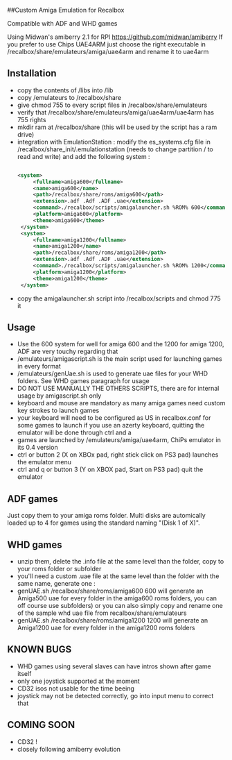 ##Custom Amiga Emulation for Recalbox

Compatible with ADF and WHD games

Using Midwan's amiberry 2.1 for RPI https://github.com/midwan/amiberry
If you prefer to use Chips UAE4ARM just choose the right executable in /recalbox/share/emulateurs/amiga/uae4arm and rename it to uae4arm

Installation
--------------
- copy the contents of /libs into /lib
- copy /emulateurs to /recalbox/share
- give chmod 755 to every script files in /recalbox/share/emulateurs
- verify that /recalbox/share/emulateurs/amiga/uae4arm/uae4arm has 755 rights
- mkdir ram at /recalbox/share (this will be used by the script has a ram drive)
- integration with EmulationStation : modify the es_systems.cfg file in /recalbox/share_init/.emulationstation (needs to change partition / to read and write) and add the following system :
   ```xml
   
   <system>
        <fullname>amiga600</fullname>
        <name>amiga600</name>
        <path>/recalbox/share/roms/amiga600</path>
        <extension>.adf .Adf .ADF .uae</extension>
		<command>./recalbox/scripts/amigalauncher.sh %ROM% 600</command>	
		<platform>amiga600</platform>
        <theme>amiga600</theme>
    </system>
	<system>
        <fullname>amiga1200</fullname>
        <name>amiga1200</name>
        <path>/recalbox/share/roms/amiga1200</path>
        <extension>.adf .Adf .ADF .uae</extension>
		<command>./recalbox/scripts/amigalauncher.sh %ROM% 1200</command>	
		<platform>amiga1200</platform>
        <theme>amiga1200</theme>
    </system>
   ```
- copy the amigalauncher.sh script into /recalbox/scripts and chmod 775 it

Usage
-------
- Use the 600 system for well for amiga 600 and the 1200 for amiga 1200, ADF are very touchy regarding that
- /emulateurs/amigascript.sh is the main script used for launching games in every format
- /emulateurs/genUae.sh is used to generate uae files for your WHD folders. See WHD games paragraph for usage
- DO NOT USE MANUALLY THE OTHERS SCRIPTS, there are for internal usage by amigascript.sh only
- keyboard and mouse are mandatory as many amiga games need custom key strokes to launch games
- your keyboard will need to be configured as US in recalbox.conf for some games to launch if you use an azerty keyboard, quitting the emulator will be done through ctrl and a
- games are launched by /emulateurs/amiga/uae4arm, ChiPs emulator in its 0.4 version
- ctrl or button 2 (X on XBOx pad, right stick click on PS3 pad) launches the emulator menu
- ctrl and q or button 3 (Y on XBOX pad, Start on PS3 pad) quit the emulator

ADF games
---------
Just copy them to your amiga roms folder. Multi disks are automically loaded up to 4 for games using the standard naming "(Disk 1 of X)".

WHD games
------------------------
- unzip them, delete the .info file at the same level than the folder, copy to your roms folder or subfolder
- you'll need a custom .uae file at the same level than the folder with the same name, generate one :
- genUAE.sh /recalbox/share/roms/amiga600 600 will generate an Amiga500 uae for every folder in the amiga600 roms folders, you can off course use subfolders) or you can also simply copy and rename one of the sample whd uae file from recalbox/share/emulateurs
 - genUAE.sh /recalbox/share/roms/amiga1200 1200 will generate an Amiga1200 uae for every folder in the amiga1200 roms folders

KNOWN BUGS
------------
- WHD games using several slaves can have intros shown after game itself
- only one joystick supported at the moment
- CD32 isos not usable for the time beeing
- joystick may not be detected correctly, go into input menu to correct that

COMING SOON
-------------
- CD32 !
- closely following amiberry evolution
